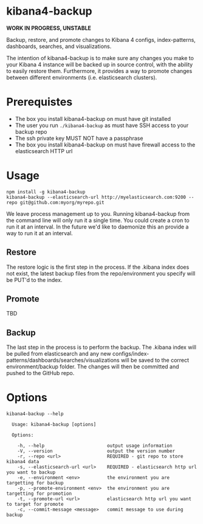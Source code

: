kibana4-backup
==============

**WORK IN PROGRESS, UNSTABLE**

Backup, restore, and promote changes to Kibana 4 configs, index-patterns, dashboards, searches, and visualizations.

The intention of kibana4-backup is to make sure any changes you make to your Kibana 4 instance will be backed up in source control, with the ability to easily restore them.  Furthermore, it provides a way to promote changes between different environments (i.e. elasticsearch clusters).

# Prerequistes

* The box you install kibana4-backup on must have git installed
* The user you run `./kibana4-backup` as must have SSH access to your backup repo
* The ssh private key MUST NOT have a passphrase
* The box you install kibana4-backup on must have firewall access to the elasticsearch HTTP url

# Usage

```
npm install -g kibana4-backup
kibana4-backup --elasticsearch-url http://myelasticsearch.com:9200 --repo git@github.com:myorg/myrepo.git
```

We leave process management up to you.  Running kibana4-backup from the command line will only run it a single time.  You could create a cron to run it at an interval.  In the future we'd like to daemonize this an provide a way to run it at an interval.

## Restore

The restore logic is the first step in the process.  If the .kibana index does not exist, the latest backup files from the repo/environment you specify will be PUT'd to the index.

## Promote

TBD

## Backup

The last step in the process is to perform the backup. The .kibana index will be pulled from elasticsearch and any new configs/index-patterns/dashboards/searches/visualizations will be saved to the correct environment/backup folder.  The changes will then be committed and pushed to the GitHub repo.

# Options

```
kibana4-backup --help

  Usage: kibana4-backup [options]

  Options:

    -h, --help                       output usage information
    -V, --version                    output the version number
    -r, --repo <url>                 REQUIRED - git repo to store kibana4 data
    -s, --elasticsearch-url <url>    REQUIRED - elasticsearch http url you want to backup
    -e, --environment <env>          the environment you are targetting for backup
    -p, --promote-environment <env>  the environment you are targetting for promotion
    -t, --promote-url <url>          elasticsearch http url you want to target for promote
    -c, --commit-message <message>   commit message to use during backup
```
